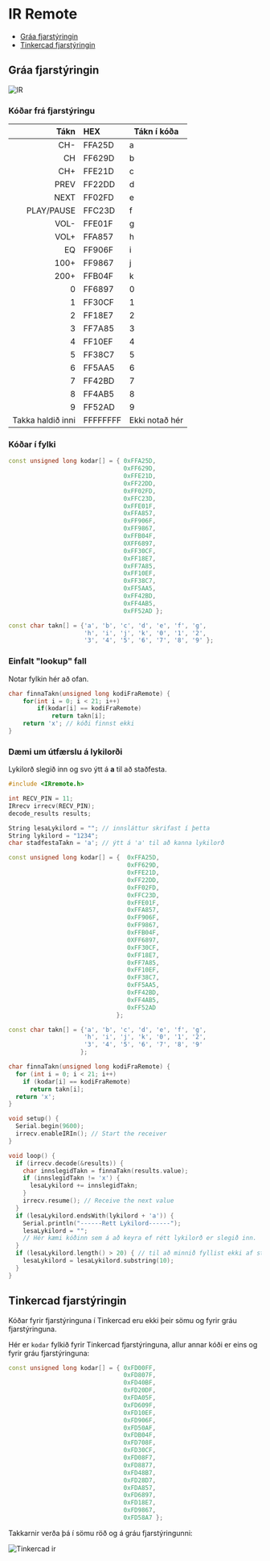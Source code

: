 # IR Remote

* [Gráa fjarstýringin](#gráa-fjarstýringin)
* [Tinkercad fjarstýringin](#tinkercad-fjarstýringin)

## Gráa fjarstýringin

![IR](../Myndir/ir_remote_merking_sm.png)

### Kóðar frá fjarstýringu

Tákn | HEX | Tákn í kóða
---: | :--- | ---
CH- | FFA25D | a
CH | FF629D | b
CH+ | FFE21D | c
PREV | FF22DD | d
NEXT | FF02FD | e
PLAY/PAUSE | FFC23D | f
VOL- | FFE01F | g
VOL+ | FFA857 | h
EQ | FF906F | i
100+ | FF9867 | j
200+ | FFB04F | k
0 | FF6897 | 0
1 | FF30CF | 1
2 | FF18E7 | 2
3 | FF7A85 | 3
4 | FF10EF | 4
5 | FF38C7 | 5
6 | FF5AA5 | 6
7 | FF42BD | 7
8 | FF4AB5 | 8
9 | FF52AD | 9
Takka haldið inni | FFFFFFFF | Ekki notað hér

### Kóðar í fylki

```c++
const unsigned long kodar[] = { 0xFFA25D,
                                0xFF629D,
                                0xFFE21D,
                                0xFF22DD,
                                0xFF02FD,
                                0xFFC23D,
                                0xFFE01F,
                                0xFFA857,
                                0xFF906F,
                                0xFF9867,
                                0xFFB04F,
                                0XFF6897,
                                0xFF30CF,
                                0xFF18E7,
                                0xFF7A85,
                                0xFF10EF,
                                0xFF38C7,
                                0xFF5AA5,
                                0xFF42BD,
                                0xFF4AB5,
                                0xFF52AD };

const char takn[] = {'a', 'b', 'c', 'd', 'e', 'f', 'g',
                     'h', 'i', 'j', 'k', '0', '1', '2',
                     '3', '4', '5', '6', '7', '8', '9' };
```

### Einfalt "lookup" fall

Notar fylkin hér að ofan.

```c++
char finnaTakn(unsigned long kodiFraRemote) {
    for(int i = 0; i < 21; i++)
        if(kodar[i] == kodiFraRemote)
            return takn[i];
    return 'x'; // kóði finnst ekki
}
```

### Dæmi um útfærslu á lykilorði

Lykilorð slegið inn og svo ýtt á **a** til að staðfesta.

```c++
#include <IRremote.h>

int RECV_PIN = 11;
IRrecv irrecv(RECV_PIN);
decode_results results;

String lesaLykilord = ""; // innsláttur skrifast í þetta
String lykilord = "1234";
char stadfestaTakn = 'a'; // ýtt á 'a' til að kanna lykilorð

const unsigned long kodar[] = {  0xFFA25D,
                                 0xFF629D,
                                 0xFFE21D,
                                 0xFF22DD,
                                 0xFF02FD,
                                 0xFFC23D,
                                 0xFFE01F,
                                 0xFFA857,
                                 0xFF906F,
                                 0xFF9867,
                                 0xFFB04F,
                                 0XFF6897,
                                 0xFF30CF,
                                 0xFF18E7,
                                 0xFF7A85,
                                 0xFF10EF,
                                 0xFF38C7,
                                 0xFF5AA5,
                                 0xFF42BD,
                                 0xFF4AB5,
                                 0xFF52AD
                              };

const char takn[] = {'a', 'b', 'c', 'd', 'e', 'f', 'g',
                     'h', 'i', 'j', 'k', '0', '1', '2',
                     '3', '4', '5', '6', '7', '8', '9'
                    };

char finnaTakn(unsigned long kodiFraRemote) {
  for (int i = 0; i < 21; i++)
    if (kodar[i] == kodiFraRemote)
      return takn[i];
  return 'x';
}

void setup() {
  Serial.begin(9600);
  irrecv.enableIRIn(); // Start the receiver
}

void loop() {
  if (irrecv.decode(&results)) {
    char innslegidTakn = finnaTakn(results.value);
    if (innslegidTakn != 'x') {
      lesaLykilord += innslegidTakn;
    }
    irrecv.resume(); // Receive the next value
  }
  if (lesaLykilord.endsWith(lykilord + 'a')) {
    Serial.println("------Rett Lykilord------");
    lesaLykilord = "";
    // Hér kæmi kóðinn sem á að keyra ef rétt lykilorð er slegið inn.
  }
  if (lesaLykilord.length() > 20) { // til að minnið fyllist ekki af strengnum
    lesaLykilord = lesaLykilord.substring(10);
  }
}
```

## Tinkercad fjarstýringin

Kóðar fyrir fjarstýringuna í Tinkercad eru ekki þeir sömu og fyrir gráu fjarstýringuna.

Hér er ```kodar``` fylkið fyrir Tinkercad fjarstýringuna, allur annar kóði er eins og fyrir gráu fjarstýringuna:

```c++
const unsigned long kodar[] = { 0xFD00FF,
                                0xFD807F,
                                0xFD40BF,
                                0xFD20DF,
                                0xFDA05F,
                                0xFD609F,
                                0xFD10EF,
                                0xFD906F,
                                0xFD50AF,
                                0xFDB04F,
                                0xFD708F,
                                0xFD30CF,
                                0xFD08F7,
                                0xFD8877,
                                0xFD48B7,
                                0xFD28D7,
                                0xFDA857,
                                0xFD6897,
                                0xFD18E7,
                                0xFD9867,
                                0xFD58A7 };
```

Takkarnir verða þá í sömu röð og á gráu fjarstýringunni:

![Tinkercad ir](../Myndir/tinkercad_ir.png)
